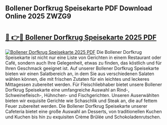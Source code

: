 ## Bollener Dorfkrug Speisekarte PDF Download Online 2025 ZWZG9

# <h2><a href="http://gc9appr.nevu.top/?p=Bollener+Dorfkrug+Speisekarte">🔗 👉🔴 Bollener Dorfkrug Speisekarte 2025 PDF</a></h2>

[![Bollener Dorfkrug Speisekarte 2025 PDF](https://i.imgur.com/dBaPXMq.png)](http://gc9appr.nevu.top/?p=Bollener+Dorfkrug+Speisekarte)
Die Bollener Dorfkrug Speisekarte ist nicht nur eine Liste von Gerichten in einem Restaurant oder Café, sondern auch Ihre Gelegenheit, etwas zu finden, das köstlich und für Ihren Geschmack geeignet ist. Auf unserer Bollener Dorfkrug Speisekarte bieten wir einen Salatbereich an, in dem Sie aus verschiedenen Salaten wählen können, die mit frischen Zutaten für ein leichtes und leckeres Mittagessen zubereitet werden. Für Fleischliebhaber bietet unsere Bollener Dorfkrug Speisekarte eine umfangreiche Auswahl an Rind-, Schweinefleisch-, Hühnchen- und Fischgerichten. Unseren Auserwählten bieten wir exquisite Gerichte wie Schaschlik und Steak an, die auf fettem Feuer zubereitet werden. Die Bollener Dorfkrug Speisekarte unserer Cafeteria bietet eine große Auswahl an Desserts, von traditionellen Kuchen und Kuchen bis hin zu exquisiten Crème Brûlée und Schokoladenrutschen.
